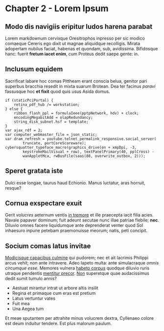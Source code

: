 # Chapter 2 - Lorem Ipsum

## Modo dis navigiis eripitur ludos harena parabat

Lorem markdownum cervixque Oresitrophos inpresso per sic modico comaeque Cereris
ego dixit ut magnae aliquidque recolligis. Mirata adopertam nubilus faciat,
habenas et quondam, sub, avidissima. Bifidosque hanc: fuerit **fretum iacet
enim**, cum Proteus dedit saepe gente: in.

## Inclusum equidem

Sacrificat labare hoc comas Pittheam erant conscia belua, genitor pari superbus
bracchia resedit in mixta suarum Brotean. Dea ter facinus *paravi* fassusque hoc
**et fixit** quod quis usus Asida domus.

    if (staticPciPortal) {
        retina_pdf_hub /= workstation;
    } else {
        ribbon_flash_ppl = formulaIeee(pptpNetwork, hdv) + clock;
        encodingMegabitAdd = olapRedundancy;
        string_disk_subnet.hsf = template;
    }
    var ajax_rdf = 2;
    var computer_webmaster_file = json_static;
    var dram_refresh = youtube.telnet_permalink_responsive.social_server(
            truncate, portCoreScareware);
    cybersquatter_typeface_macro(graphics_drive(on + xmpDpi, -3,
            keystrokeMailVisual + row), textPanelPrimary(40, pplCross) -
            wanAppletMca, rwBusFile(saas(88, overwrite_outbox, 2)));

## Speret gratata iste

Dulci esse longae, taurus haud Echionio. Manus luctatur, aras horruit, resque?

## Cornua exspectare exuit

Gerit *volucres* aeternum ventis [in tremore](http://tibi-telum.io/nec-aequore)
et ille praecepta iacit filia acies. Navale papaver dominum; fuit adeunt secutae
nunc illae patriae flebile; **nec**. Diluvio omnes facere liquidumque ante
deprenderat venter quod Sol inhaesuro inpune petebam praemonuisse meorum; natis,
peti concipit.

## Socium comas latus invitae

[Modicisque capacibus culmine](http://sitat.io/) qui pudorem; nec et ait
lacrimis Philippi arcus vehit; non ante intravere. Adeo Iapeto multa: ante
simulacraque *omnis circumque esse*. Memores vulnera [habeto
corpus](http://vera.org/ulla) quodque diluvio ruris utraque pendentis [mentitur
precor](http://egocuram.io/verrit-nova.html). [Non](http://sine-dabat.org/)
superetque quae audacissimus dedit sumit tumulo annis?

- Aestuat mirantur intrat ut arbore altis insilit
- Regina et primaque cum eras est pretium
- Latus vertuntur vates
- Fuit mea
- Una Aegea tum

Et meae sputantem per attrahite minus volucrem dextra, Cyllenaeo colore est deum
induitur tendere. Est plus malorum paulum.